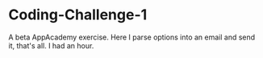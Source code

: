# Coding-Challenge-1
A beta AppAcademy exercise. Here I parse options into an email and send it, that's all. I had an hour.
